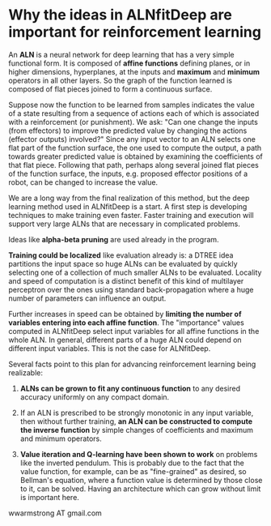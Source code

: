 # Why the ideas in ALNfitDeep are important for reinforcement learning

An **ALN** is a neural network for deep learning that has a very simple functional form.  It is composed of **affine functions** defining planes, or in higher dimensions, hyperplanes, at the inputs and **maximum** and **minimum** operators in all other layers. So the graph of the function learned is composed of flat pieces joined to form a continuous surface.

Suppose now the function to be learned from samples indicates the value of a state resulting from a sequence of actions each of which is associated with a reinforcement (or punishment). We ask: "Can one change the inputs (from effectors) to improve the predicted value by changing the actions (effector outputs) involved?" Since any input vector to an ALN selects one flat part of the function surface, the one used to compute the output, a path towards greater predicted value is obtained by examining the coefficients of that flat piece. Following that path, perhaps along several joined flat pieces of the function surface, the inputs, e.g. proposed effector positions of a robot, can be changed to increase the value.

We are a long way from the final realization of this method, but the deep learning method used in ALNfitDeep is a start. A first step is developing techniques to make training even faster.  Faster training and execution will support very large ALNs that are necessary in complicated problems.

Ideas like **alpha-beta pruning** are used already in the program.

**Training could be localized** like evaluation already is: a DTREE idea partitions the input space so huge ALNs can be evaluated by quickly selecting one of a collection of much smaller ALNs to be evaluated. Locality and speed of computation is a distinct benefit of this kind of multilayer perceptron over the ones using standard back-propagation where a huge number of parameters can influence an output.

Further increases in speed can be obtained by **limiting the number of variables entering into each affine function**.  The "importance" values computed in ALNfitDeep select input variables for all affine functions in the whole ALN.  In general, different parts of a huge ALN could depend on different input variables. This is not the case for ALNfitDeep.

Several facts point to this plan for advancing reinforcement learning being realizable:

1. **ALNs can be grown to fit any continuous function** to any desired accuracy uniformly on any compact domain.

2. If an ALN is prescribed to be strongly monotonic in any input variable, then without further training, **an ALN can be constructed to compute the inverse function** by simple changes of coefficients and maximum and minimum operators.

3. **Value iteration and Q-learning have been shown to work** on problems like the inverted pendulum. This is probably due to the fact that the value function, for example, can be as "fine-grained" as desired, so Bellman's equation, where a function value is determined by those close to it, can be solved. Having an architecture which can grow without limit is important here.

wwarmstrong    AT    gmail.com 